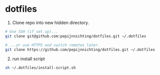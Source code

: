 # dotfiles

1. Clone repo into new hidden directory.

```zsh
# Use SSH (if set up)...
git clone git@github.com:pepijnnichting/dotfiles.git ~/.dotfiles

# ...or use HTTPS and switch remotes later.
git clone https://github.com/pepijnnichting/dotfiles.git ~/.dotfiles
```

2. run install script
```zsh
sh ~/.dotfiles/install-script.sh
```
